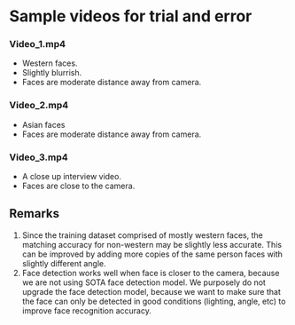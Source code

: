 # Sample videos for trial and error

### Video_1.mp4
- Western faces.
- Slightly blurrish.
- Faces are moderate distance away from camera.

### Video_2.mp4
- Asian faces
- Faces are moderate distance away from camera.

### Video_3.mp4
- A close up interview video.
- Faces are close to the camera.


## Remarks
1. Since the training dataset comprised of mostly western faces, the matching accuracy for non-western may be slightly less accurate. This can be improved by adding more copies of the same person faces with slightly different angle.
2. Face detection works well when face is closer to the camera, because we are not using SOTA face detection model. We purposely do not upgrade the face detection model, because we want to make sure that the face can only be detected in good conditions (lighting, angle, etc) to improve face recognition accuracy.
